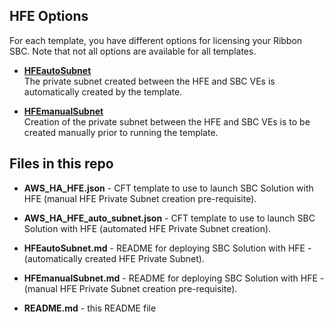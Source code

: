 ## HFE Options ##

For each template, you have different options for licensing your Ribbon SBC. Note that not all options are available for all templates.

  - [**HFEautoSubnet**](https://github.com/RibbonCommunications/sbc_aws_cloudformation/blob/master/supported/highavailabilityhfe/existing-stack/byol/HFEautoSubnet.md)   
    The private subnet created between the HFE and SBC VEs is automatically created by the template.

  - [**HFEmanualSubnet**](https://github.com/RibbonCommunications/sbc_aws_cloudformation/blob/master/supported/highavailabilityhfe/existing-stack/byol/HFEmanualSubnet.md)   
   Creation of the private subnet between the HFE and SBC VEs is to be created manually prior to running the template.

## Files in this repo ##

- **AWS_HA_HFE.json**	- CFT template to use to launch SBC Solution with HFE (manual HFE Private Subnet creation pre-requisite).

- **AWS_HA_HFE_auto_subnet.json**	- CFT template to use to launch SBC Solution with HFE (automated HFE Private Subnet creation).

- **HFEautoSubnet.md**	- README for deploying SBC Solution with HFE - (automatically created HFE Private Subnet).

- **HFEmanualSubnet.md**	- README for deploying SBC Solution with HFE - (manual HFE Private Subnet creation pre-requisite).

- **README.md** - this README file

